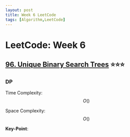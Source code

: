 ```yaml
---
layout: post
title: Week 6 LeetCode
tags: [Algorithm,LeetCode]
---
```

# LeetCode: Week 6

## [96. Unique Binary Search Trees](https://leetcode.com/problems/unique-binary-search-trees/) :star::star::star:

### DP

Time Complexity: $$O()$$

Space Complexity: $$O()$$

**Key-Point**:

```python

```
